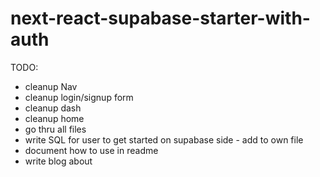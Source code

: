 # next-react-supabase-starter-with-auth


TODO: 
- cleanup Nav 
- cleanup login/signup form 
- cleanup dash 
- cleanup home
- go thru all files
- write SQL for user to get started on supabase side - add to own file
- document how to use in readme
- write blog about
